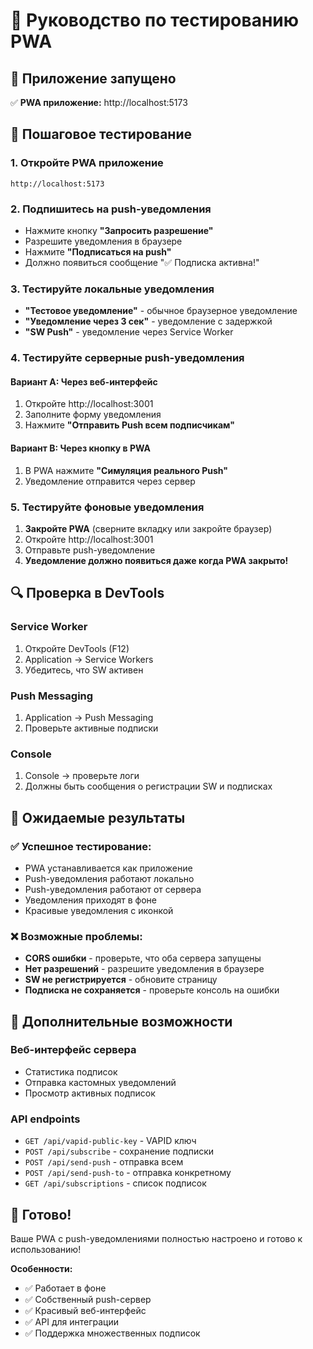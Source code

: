 # 🧪 Руководство по тестированию PWA

## 🚀 Приложение запущено

✅ **PWA приложение:** http://localhost:5173

## 📱 Пошаговое тестирование

### 1. Откройте PWA приложение

```
http://localhost:5173
```

### 2. Подпишитесь на push-уведомления

- Нажмите кнопку **"Запросить разрешение"**
- Разрешите уведомления в браузере
- Нажмите **"Подписаться на push"**
- Должно появиться сообщение "✅ Подписка активна!"

### 3. Тестируйте локальные уведомления

- **"Тестовое уведомление"** - обычное браузерное уведомление
- **"Уведомление через 3 сек"** - уведомление с задержкой
- **"SW Push"** - уведомление через Service Worker

### 4. Тестируйте серверные push-уведомления

#### Вариант A: Через веб-интерфейс

1. Откройте http://localhost:3001
2. Заполните форму уведомления
3. Нажмите **"Отправить Push всем подписчикам"**

#### Вариант B: Через кнопку в PWA

1. В PWA нажмите **"Симуляция реального Push"**
2. Уведомление отправится через сервер

### 5. Тестируйте фоновые уведомления

1. **Закройте PWA** (сверните вкладку или закройте браузер)
2. Откройте http://localhost:3001
3. Отправьте push-уведомление
4. **Уведомление должно появиться даже когда PWA закрыто!**

## 🔍 Проверка в DevTools

### Service Worker

1. Откройте DevTools (F12)
2. Application → Service Workers
3. Убедитесь, что SW активен

### Push Messaging

1. Application → Push Messaging
2. Проверьте активные подписки

### Console

1. Console → проверьте логи
2. Должны быть сообщения о регистрации SW и подписках

## 🎯 Ожидаемые результаты

### ✅ Успешное тестирование:

- PWA устанавливается как приложение
- Push-уведомления работают локально
- Push-уведомления работают от сервера
- Уведомления приходят в фоне
- Красивые уведомления с иконкой

### ❌ Возможные проблемы:

- **CORS ошибки** - проверьте, что оба сервера запущены
- **Нет разрешений** - разрешите уведомления в браузере
- **SW не регистрируется** - обновите страницу
- **Подписка не сохраняется** - проверьте консоль на ошибки

## 🚀 Дополнительные возможности

### Веб-интерфейс сервера

- Статистика подписок
- Отправка кастомных уведомлений
- Просмотр активных подписок

### API endpoints

- `GET /api/vapid-public-key` - VAPID ключ
- `POST /api/subscribe` - сохранение подписки
- `POST /api/send-push` - отправка всем
- `POST /api/send-push-to` - отправка конкретному
- `GET /api/subscriptions` - список подписок

## 🎉 Готово!

Ваше PWA с push-уведомлениями полностью настроено и готово к использованию!

**Особенности:**

- ✅ Работает в фоне
- ✅ Собственный push-сервер
- ✅ Красивый веб-интерфейс
- ✅ API для интеграции
- ✅ Поддержка множественных подписок
